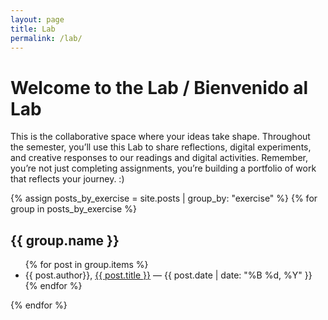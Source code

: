 ```yaml
---
layout: page
title: Lab
permalink: /lab/
---
```


<h1>Welcome to the Lab / Bienvenido al Lab</h1>

This is the collaborative space where your ideas take shape. Throughout the semester, you’ll use this Lab to share reflections, digital experiments, and creative responses to our readings and digital activities. Remember, you’re not just completing assignments, you’re building a portfolio of work that reflects your journey. :) 

{% assign posts_by_exercise = site.posts | group_by: "exercise" %}
{% for group in posts_by_exercise %}
  <h2 id="{{ group.name | slugify }}">{{ group.name }}</h2>
  <ul>
    {% for post in group.items %}
      <li>
        {{ post.author}}, <a href="{{ post.url }}" title="{{ post.title }}">{{ post.title }}</a> — {{ post.date | date: "%B %d, %Y" }}
      </li>
    {% endfor %}
  </ul>
{% endfor %}

